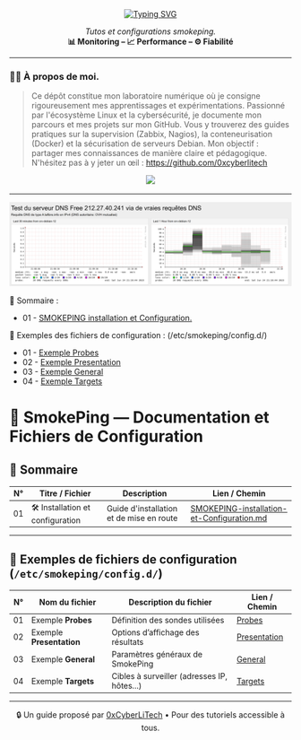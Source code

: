<div align="center">

<a href="https://github.com/0xCyberLiTech">
  <img src="https://readme-typing-svg.herokuapp.com?font=Fira+Code&size=32&pause=1000&color=33FF33&center=true&vCenter=true&width=800&lines=SUPERVISION+AVEC+SMOKEPING;Installation+•+Latence+•+Graphes;Tutoriels+réseaux+sous+Debian" alt="Typing SVG" />
</a>

<p align="center">
  <em>Tutos et configurations smokeping.</em><br>
  <b>📊 Monitoring – 📈 Performance – ⚙️ Fiabilité</b>
</p>

</div>

---

### 👨‍💻 **À propos de moi.**

> Ce dépôt constitue mon laboratoire numérique où je consigne rigoureusement mes apprentissages et expérimentations.
> Passionné par l'écosystème Linux et la cybersécurité, je documente mon parcours et mes projets sur mon GitHub.
> Vous y trouverez des guides pratiques sur la supervision (Zabbix, Nagios), la conteneurisation (Docker) et la sécurisation de serveurs Debian.
> Mon objectif : partager mes connaissances de manière claire et pédagogique.
> N'hésitez pas à y jeter un œil : https://github.com/0xcyberlitech

<p align="center">
  <a href="https://skillicons.dev">
    <img src="https://skillicons.dev/icons?i=linux,debian,bash,docker,nginx,grafana,prometheus,git,vim" />
  </a>
</p>

---

![Smokeping_01](./images/smokeping_01.png)

👋 Sommaire :

- 01 - [SMOKEPING installation et Configuration.](SMOKEPING-installation-et-Configuration.md)

👋 Exemples des fichiers de configuration : (/etc/smokeping/config.d/)

- 01 - [Exemple Probes](Probes)
- 02 - [Exemple Presentation](Presentation)
- 03 - [Exemple General](General)
- 04 - [Exemple Targets](Targets)


# 📡 SmokePing — Documentation et Fichiers de Configuration

## 👋 Sommaire

| N°  | Titre / Fichier                          | Description                                | Lien / Chemin                                 |
|-----|------------------------------------------|--------------------------------------------|------------------------------------------------|
| 01  | 🛠️ Installation et configuration         | Guide d'installation et de mise en route   | [SMOKEPING-installation-et-Configuration.md](SMOKEPING-installation-et-Configuration.md) |

---

## 📁 Exemples de fichiers de configuration (`/etc/smokeping/config.d/`)

| N°  | Nom du fichier         | Description du fichier                       | Lien / Chemin            |
|-----|------------------------|-----------------------------------------------|---------------------------|
| 01  | Exemple **Probes**     | Définition des sondes utilisées               | [Probes](Probes)          |
| 02  | Exemple **Presentation** | Options d’affichage des résultats             | [Presentation](Presentation) |
| 03  | Exemple **General**    | Paramètres généraux de SmokePing              | [General](General)        |
| 04  | Exemple **Targets**    | Cibles à surveiller (adresses IP, hôtes...)   | [Targets](Targets)        |



---

<p align="center">
  🔒 Un guide proposé par <a href="https://github.com/0xCyberLiTech">0xCyberLiTech</a> • Pour des tutoriels accessible à tous.
</p>
